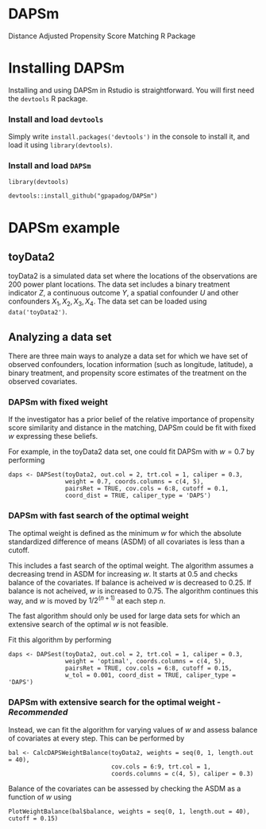 # DAPSm
Distance Adjusted Propensity Score Matching R Package

# Installing DAPSm
Installing and using DAPSm in Rstudio is straightforward. You will first need the ```devtools``` R package.
### Install and load ```devtools```
Simply write ```install.packages('devtools')``` in the console to install it, and load it using ```library(devtools)```.
### Install and load ```DAPSm```
```
library(devtools)

devtools::install_github("gpapadog/DAPSm")
```

# DAPSm example

## toyData2
toyData2 is a simulated data set where the locations of the observations are 200 power plant locations. The data set includes a binary treatment indicator $Z$, a continuous outcome $Y$, a spatial confounder $U$ and other confounders $X_1, X_2, X_3, X_4$. The data set can be loaded using ```data('toyData2')```.

## Analyzing a data set

There are three main ways to analyze a data set for which we have set of observed confounders, location information (such as longitude, latitude), a binary treatment, and propensity score estimates of the treatment on the observed covariates.

### DAPSm with fixed weight

If the investigator has a prior belief of the relative importance of propensity score similarity and distance in the matching, DAPSm could be fit with fixed $w$ expressing these beliefs.

For example, in the toyData2 data set, one could fit DAPSm with $w = 0.7$ by performing

```
daps <- DAPSest(toyData2, out.col = 2, trt.col = 1, caliper = 0.3,
                weight = 0.7, coords.columns = c(4, 5),
                pairsRet = TRUE, cov.cols = 6:8, cutoff = 0.1,
                coord_dist = TRUE, caliper_type = 'DAPS')
```

### DAPSm with fast search of the optimal weight

The optimal weight is defined as the minimum $w$ for which the absolute standardized difference of means (ASDM) of all covariates is less than a cutoff.

This includes a fast search of the optimal weight. The algorithm assumes a decreasing trend in ASDM for increasing $w$. It starts at 0.5 and checks balance of the covariates. If balance is acheived $w$ is decreased to 0.25. If balance is not acheived, $w$ is increased to 0.75. The algorithm continues this way, and $w$ is moved by $1/2^(n + 1)$ at each step $n$.

The fast algorithm should only be used for large data sets for which an extensive search of the optimal $w$ is not feasible.

Fit this algorithm by performing

```
daps <- DAPSest(toyData2, out.col = 2, trt.col = 1, caliper = 0.3,
                weight = 'optimal', coords.columns = c(4, 5),
                pairsRet = TRUE, cov.cols = 6:8, cutoff = 0.15,
                w_tol = 0.001, coord_dist = TRUE, caliper_type = 'DAPS')
```

### DAPSm with extensive search for the optimal weight - *Recommended*

Instead, we can fit the algorithm for varying values of $w$ and assess balance of covariates at every step. This can be performed by

```
bal <- CalcDAPSWeightBalance(toyData2, weights = seq(0, 1, length.out = 40),
                             cov.cols = 6:9, trt.col = 1,
                             coords.columns = c(4, 5), caliper = 0.3)
```

Balance of the covariates can be assessed by checking the ASDM as a function of $w$ using

```
PlotWeightBalance(bal$balance, weights = seq(0, 1, length.out = 40), cutoff = 0.15)
```

